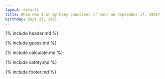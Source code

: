 ```yaml
---
layout: default
title: When was I or my baby conceived if born on September 17, 1901?
birthday: Sept 17, 1901
---
```


{% include header.md %}

{% include guess.md %}

{% include calculate.md %}

{% include safety.md %}

{% include footer.md %}



